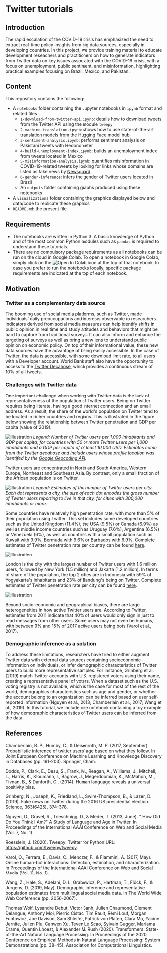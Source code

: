 # Twitter tutorials

## Introduction
The rapid escalation of the COVID-19 crisis has emphasized the need to extract real-time policy insights from big data sources, especially in developing countries. In this project, we provide training material to educate development reseachers and practitioners on how to generate indicators from Twitter data on key issues associated with the COVID-19 crisis, with a focus on unemployment, public sentiment, and misinformation, highlighting practical examples focusing on Brazil, Mexico, and Pakistan.

## Content
This repository contains the following:
- A `notebooks` folder containing the Jupyter notebooks in `ipynb` format and related files
  - `1-download-from-twitter-api.ipynb`: details how to download tweets from the Twitter API using the module `tweepy`
  - `2-machine-translation.ipynb`: shows how to use state-of-the-art translation models from the Hugging Face model hub
  - `3-sentiment-analysis.ipynb`: performs sentiment analysis on Pakistani tweets with Hedonometer
  - `4-build-unemployment-index.ipynb`: builds an unemployment index from tweets located in Mexico 
  - `5-misinformation-analysis.ipynb`: quantifies misinformation in COVID-19-related tweets by looking for links whose domains are listed as fake news by [Newsguard](https://www.newsguardtech.com/coronavirus-misinformation-tracking-center/)
  - `6-gender-inference`: infers the gender of Twitter users located in Brazil 
  - An `outputs` folder containing graphs produced using these notebooks
- A `visualizations` folder containing the graphics displayed below and data/code to replicate these graphics
- `README.md`: the present file

## Requirements
- The notebooks are written in Python 3. A basic knowledge of Python and of the most common Python modules such as `pandas` is required to understand these tutorials.
- There are no compulsory package requirements as all notebooks can be run on the cloud in Google Colab. To open a notebook in Google Colab, simply click on the ![Open In Colab](https://colab.research.google.com/assets/colab-badge.svg) icon at the top of that notebook. In case you prefer to run the notebooks locally, specific package requirements are indicated at the top of each notebook.

## Motivation

### Twitter as a complementary data source

The booming use of social media platforms, such as Twitter, made individuals’ daily preoccupations and interests observable to researchers. Indicators derived from social media measures can help identify shifts in public opinion in real time and study attitudes and behaviors that might be hard to capture from traditional surveys. It can also inform and enhance the targeting of surveys as well as bring a new lens to understand public opinion on economic policy. On top of their informational value, these new data sources have the advantage of being easily accessible. In the case of Twitter, the data is accessible, with some download limit rate, to all users with a Developer account. World Bank staff also have the opportunity to access to the [Twitter Decahose](https://developer.twitter.com/en/docs/twitter-api/enterprise/decahose-api/overview/decahose), which provides a continuous stream of 10% of all tweets. 

### Challenges with Twitter data

One important challenge when working with Twitter data is the lack of representativeness of the population of Twitter users. Being on Twitter requires being literate, having a good Internet connection and an email address. As a result, the share of the world's population on Twitter tend to be located in richer countries and regions. This is illustrated in the figure below showing the relationship between Twitter penetration and GDP per capita (value of 2019). 

![Illustration](visualizations/pictures/twitter_gdp_capita.png)
*Legend: Number of Twitter users per 1,000 inhabitants and GDP per capita, for countries with 50 or more Twitter users per 1,000 inhabitants and a GDP per capita of at least 10,000 USD. Estimates come from the Twitter decahose and include users whose profile location was identifed by the [Google Geocoding API](https://developers.google.com/maps/documentation/geocoding/overview).*

Twitter users are concentrated in North and South America, Western Europe, Northeast and Southeast Asia. By contrast, only a small fraction of the African population is on Twitter.

![Illustration](visualizations/pictures/map_total_number_users.png)
*Legend: Estimates of the number of Twitter users per city. Each dot represents a city, the size of each dot encodes the gross number of Twitter users reporting to live in that city, for cities with 300,000 inhabitants or more.*

Some countries have relatively high penetration rate, with more than 5% of their population using Twitter. This set includes some developed countries such as the United Kingdom (11.4%), the USA (9.5%) or Canada (6.9%) as well as middle income countries such as Uruguay (7.6%), Argentina (6.5%) or Venezuela (6%), as well as countries with a small population such as Kuwait with 9.9%, Bermuda with 9.6% or Barbados with 6.9%. Complete estimates of Twitter penetration rate per country can be found [here](https://github.com/worldbank/TwitterEconomicMonitoring/blob/master/visualizations/data/twitter_coverage_countries.csv).

![Illustration](visualizations/pictures/bar_user_country.png)

London is the city with the largest number of Twitter users with 1.6 million users, followed by New York (1.5 million) and Jakarta (1.2 million). In terms of share of the population, the top 2 cities are in Indonesia with 59% of Yogyakarta's inhabitants and 23% of Bandung's being on Twitter. Complete estimates of Twitter penetration rate per city can be found [here](https://github.com/worldbank/TwitterEconomicMonitoring/blob/master/visualizations/data/twitter_coverage_cities.csv). 

![Illustration](visualizations/pictures/bar_user_city.png)

Beyond socio-economic and geographical biases, there are large heterogeneities in how active Twitter users are. According to Twitter, estimates from 2011 indicate that 40% of users would only sign in just to read messages from other users. Some users may not even be humans, with between 9% and 15% of 2017 active users being bots (Varol et al., 2017).

### Demographic inference as a solution

To address these limitations, researchers have tried to either augment Twitter data with external data sources containing socioeconomic information on individuals, or infer demographic characteristics of Twitter users to build more representative samples. For instance, Grinberg et al. (2019) match Twitter accounts with U.S. registered voters using their name, creating a representative panel of voters. When a dataset such as the U.S. voting registry is not available, which is the case for most of the rest of the world, demographics characteristics such as age and gender, or whether the account belong to an organization, can be inferred based on user self-reported information (Nguyen et al., 2013; Chamberlain et al., 2017; Wang et al., 2019). In this tutorial, we include one notebook containing a toy example of how demographic characteristics of Twitter users can be inferred from the data. 

## References

Chamberlain, B. P., Humby, C., & Deisenroth, M. P. (2017, September). Probabilistic inference of twitter users’ age based on what they follow. In Joint European Conference on Machine Learning and Knowledge Discovery in Databases (pp. 191-203). Springer, Cham.

Dodds, P., Clark, E., Desu, S., Frank, M., Reagan, A., Williams, J., Mitchell, L., Harris, K., Kloumann, I., Bagrow, J., Megerdoomian, K., McMahon, M., Tivnan, B., & Danforth, C.. (2014). Human language reveals a universal positivity bias.

Grinberg, N., Joseph, K., Friedland, L., Swire-Thompson, B., & Lazer, D. (2019). Fake news on Twitter during the 2016 US presidential election. Science, 363(6425), 374-378.

Nguyen, D., Gravel, R., Trieschnigg, D., & Meder, T. (2013, June). " How Old Do You Think I Am?" A Study of Language and Age in Twitter. In Proceedings of the International AAAI Conference on Web and Social Media (Vol. 7, No. 1).

Roesslein, J. (2020). Tweepy: Twitter for Python!URL: https://github.com/tweepy/tweepy.

Varol, O., Ferrara, E., Davis, C., Menczer, F., & Flammini, A. (2017, May). Online human-bot interactions: Detection, estimation, and characterization. In Proceedings of the International AAAI Conference on Web and Social Media (Vol. 11, No. 1).

Wang, Z., Hale, S., Adelani, D. I., Grabowicz, P., Hartman, T., Flöck, F., & Jurgens, D. (2019, May). Demographic inference and representative population estimates from multilingual social media data. In The World Wide Web Conference (pp. 2056-2067).

Thomas Wolf, Lysandre Debut, Victor Sanh, Julien Chaumond, Clement Delangue, Anthony Moi, Pierric Cistac, Tim Rault, Rémi Louf, Morgan Funtowicz, Joe Davison, Sam Shleifer, Patrick von Platen, Clara Ma, Yacine Jernite, Julien Plu, Canwen Xu, Teven Le Scao, Sylvain Gugger, Mariama Drame, Quentin Lhoest, & Alexander M. Rush (2020). Transformers: State-of-the-Art Natural Language Processing. In Proceedings of the 2020 Conference on Empirical Methods in Natural Language Processing: System Demonstrations (pp. 38–45). Association for Computational Linguistics.
